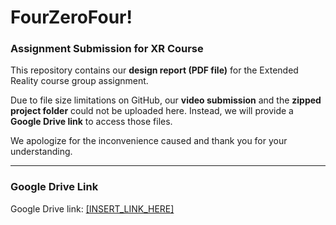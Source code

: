 # FourZeroFour!  

### Assignment Submission for XR Course  

This repository contains our **design report (PDF file)** for the Extended Reality course group assignment.  

Due to file size limitations on GitHub, our **video submission** and the **zipped project folder** could not be uploaded here. Instead, we will provide a **Google Drive link** to access those files.  

We apologize for the inconvenience caused and thank you for your understanding.  

---

### Google Drive Link  
Google Drive link: [[INSERT_LINK_HERE] ](https://drive.google.com/drive/folders/17nnHuWX5QhHbC0KaQkCFd-1JVf2YlK4j?usp=sharing) 
